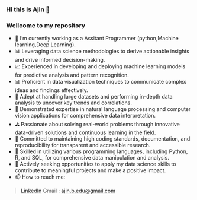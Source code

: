 ### Hi this is Ajin 👋

### Wellcome to my repository

- 🔭 I’m currently working as a Assitant Programmer (python,Machine learning,Deep Learning).
- 📊 Leveraging data science methodologies to derive actionable insights and drive informed decision-making.
- 📈 Experienced in developing and deploying machine learning models for predictive analysis and pattern recognition.
- 📊 Proficient in data visualization techniques to communicate complex ideas and findings effectively.
- 🔬 Adept at handling large datasets and performing in-depth data analysis to uncover key trends and correlations.
- 📄 Demonstrated expertise in natural language processing and computer vision applications for comprehensive data interpretation.
- ⛳ Passionate about solving real-world problems through innovative data-driven solutions and continuous learning in the field.
- 🔧 Committed to maintaining high coding standards, documentation, and reproducibility for transparent and accessible research.
- 🎯 Skilled in utilizing various programming languages, including Python, R, and SQL, for comprehensive data manipulation and analysis.
- 🤔 Actively seeking opportunities to apply my data science skills to contribute to meaningful projects and make a positive impact.
- 📫 How to reach me:
> [LinkedIn](https://www.linkedin.com/in/ajin-b-0851191b0/)
> Gmail : ajin.b.edu@gmail.com


<!--
**AJIN-B/AJIN-B** is a ✨ _special_ ✨ repository because its `README.md` (this file) appears on your GitHub profile.

Here are some ideas to get you started:

- 🔭 I’m currently working on ...
- 🌱 I’m currently learning ...
- 👯 I’m looking to collaborate on ...
- 🤔 I’m looking for help with ...
- 💬 Ask me about ...
- 📫 How to reach me: ...
- 😄 Pronouns: ...
- ⚡ Fun fact: ...
-->
